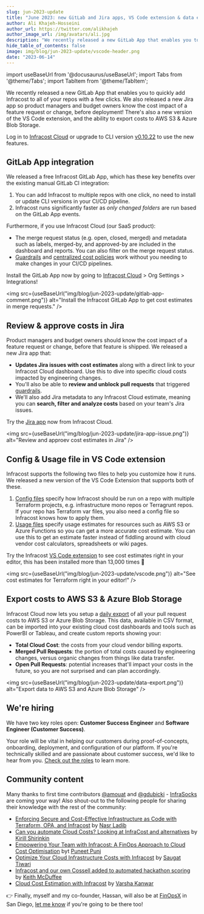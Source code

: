 ```yaml
---
slug: jun-2023-update
title: "June 2023: new GitLab and Jira apps, VS Code extension & data export!"
author: Ali Khajeh-Hosseini
author_url: https://twitter.com/alikhajeh
author_image_url: /img/avatars/ali.jpg
description: "We recently released a new GitLab App that enables you to add Infracost to all of your repos with a few clicks. We also released a new Jira app, a new version of the VS Code extension, and the ability to export costs to AWS S3 & Azure Blob Storage."
hide_table_of_contents: false
image: img/blog/jun-2023-update/vscode-header.png
date: "2023-06-14"
---
```


import useBaseUrl from '@docusaurus/useBaseUrl';
import Tabs from '@theme/Tabs';
import TabItem from '@theme/TabItem';

We recently released a new GitLab App that enables you to quickly add Infracost to all of your repos with a few clicks. We also released a new Jira app so product managers and budget owners know the cost impact of a feature request or change, before deployment! There's also a new version of the VS Code extension, and the ability to export costs to AWS S3 & Azure Blob Storage.

<!--truncate-->

Log in to [Infracost Cloud](https://dashboard.infracost.io) or upgrade to CLI version [v0.10.22](/docs/#1-install-infracost) to use the new features.

## GitLab App integration

We released a free Infracost GitLab App, which has these key benefits over the existing manual GitLab CI integration:
  1. You can add Infracost to multiple repos with one click, no need to install or update CLI versions in your CI/CD pipeline.
  2. Infracost runs significantly faster as *only changed folders* are run based on the GitLab App events.

Furthermore, if you use Infracost Cloud (our SaaS product):
  - The merge request status (e.g. open, closed, merged) and metadata such as labels, merged-by, and approved-by are included in the dashboard and reports. You can also filter on the merge request status.
  - [Guardrails](/docs/infracost_cloud/guardrails/) and [centralized cost policies](/docs/infracost_cloud/cost_policies/) work without you needing to make changes in your CI/CD pipelines.

Install the GitLab App now by going to [Infracost Cloud](https://dashboard.infracost.io/) > Org Settings > Integrations!

<img src={useBaseUrl("img/blog/jun-2023-update/gitlab-app-comment.png")} alt="Install the Infracost GitLab App to get cost estimates in merge requests." />

## Review & approve costs in Jira

Product managers and budget owners should know the cost impact of a feature request or change, before that feature is shipped. We released a new Jira app that:
  - **Updates Jira issues with cost estimates** along with a direct link to your Infracost Cloud dashboard. Use this to dive into specific cloud costs impacted by engineering changes.
  - You'll also be able to **review and unblock pull requests** that triggered [guardrails](/docs/infracost_cloud/guardrails/).
  - We'll also add Jira metadata to any Infracost Cloud estimate, meaning you can **search, filter and analyze costs** based on your team's Jira issues.

Try the [Jira app](/docs/infracost_cloud/jira_integration/) now from Infracost Cloud.

<img src={useBaseUrl("img/blog/jun-2023-update/jira-app-issue.png")} alt="Review and approev cost estimates in Jira" />

## Config & Usage file in VS Code extension

Infracost supports the following two files to help you customize how it runs. We released a new version of the VS Code Extension that supports both of these.
  1. [Config files](/docs/features/config_file/) specify how Infracost should be run on a repo with multiple Terraform projects, e.g. infrastructure mono repos or Terragrunt repos. If your repo has Terraform var files, you also need a config file so Infracost knows how to apply them.
  2. [Usage files](/docs/features/usage_based_resources/) specify usage estimates for resources such as AWS S3 or Azure Functions so you can get a more accurate cost estimate. You can use this to get an estimate faster instead of fiddling around with cloud vendor cost calculators, spreadsheets or wiki pages.

Try the Infracost [VS Code extension](https://marketplace.visualstudio.com/items?itemName=Infracost.infracost) to see cost estimates right in your editor, this has been installed more than 13,000 times 🚀 

<img src={useBaseUrl("img/blog/jun-2023-update/vscode.png")} alt="See cost estimates for Terraform right in your editor!" />

## Export costs to AWS S3 & Azure Blob Storage

Infracost Cloud now lets you setup a [daily export](/docs/infracost_cloud/data_export/) of all your pull request costs to AWS S3 or Azure Blob Storage. This data, available in CSV format, can be imported into your existing cloud cost dashboards and tools such as PowerBI or Tableau, and create custom reports showing your:
  - **Total Cloud Cost**: the costs from your cloud vendor billing exports.
  - **Merged Pull Requests**: the portion of total costs caused by engineering changes, versus organic changes from things like data transfer.
  - **Open Pull Requests**: potential increases that'll impact your costs in the future, so you are not surprised and can plan accordingly.

<img src={useBaseUrl("img/blog/jun-2023-update/data-export.png")} alt="Export data to AWS S3 and Azure Blob Storage" />

## We're hiring

We have two key roles open: **Customer Success Engineer** and **Software Engineer (Customer Success)**.

Your role will be vital in helping our customers during proof-of-concepts, onboarding, deployment, and configuration of our platform. If you're technically skilled and are passionate about customer success, we'd like to hear from you. [Check out the roles](https://infracost.io/join-the-team) to learn more.

## Community content

Many thanks to first time contributors [@amouat](https://github.com/amouat) and [@gdubicki](https://github.com/gdubicki) - [InfraSocks](https://twitter.com/AliKhajeh/status/1510310791508946945) are coming your way! Also shout-out to the following people for sharing their knowledge with the rest of the community:

- [Enforcing Secure and Cost-Effective Infrastructure as Code with Terraform, OPA, and Infracost](https://medium.com/@ladibnasr/enforcing-secure-and-cost-effective-infrastructure-as-code-with-terraform-opa-and-infracost-22b4b4c880c2) by [Nasr Ladib](https://www.linkedin.com/in/ladib-nasr/)
- [Can you automate Cloud Costs? Looking at InfraCost and alternatives](https://mkdev.me/posts/can-you-automate-cloud-costs-looking-at-infracost-and-alternatives) by [Kirill Shirinkin](https://www.linkedin.com/in/kshirinkin/)
- [Empowering Your Team with Infracost: A FinOps Approach to Cloud Cost Optimisation](https://towardsaws.com/empowering-your-team-with-infracost-811356392af5) byt [Puneet Punj](https://www.linkedin.com/in/puneet-punj-01365961/)
- [Optimize Your Cloud Infrastructure Costs with Infracost](https://saugaattiwari.com.np/blog/infra-cost-with-infracost/) by [Saugat Tiwari](https://www.linkedin.com/in/saugattiwari/)
- [Infracost and our own Cossell added to automated hackathon scoring](https://whistle.stackref.com/post/infracost-cossell/) by [Keith McDuffee](https://www.linkedin.com/in/gudlyf/)
- [Cloud Cost Estimation with Infracost](https://blog.opstree.com/2023/05/23/cloud-cost-estimation-with-infracost/) by [Varsha Kanwar](https://www.linkedin.com/in/varsha-kanwar-03b872238/)

👉 Finally, myself and my co-founder, Hassan, will also be at [FinOpsX](https://x.finops.org/) in San Diego, [let me know](https://www.linkedin.com/in/alikhajeh1/) if you're going to be there too!

